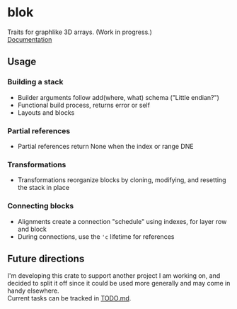 

# blok

Traits for graphlike 3D arrays. (Work in progress.) <br>
[Documentation](https://docs.rs/blok/latest/blok/)


## Usage
### Building a stack
- Builder arguments follow add(where, what) schema ("Little endian?")
- Functional build process, returns error or self 
- Layouts and blocks 
### Partial references
- Partial references return None when the index or range DNE
### Transformations
- Transformations reorganize blocks by cloning, 
modifying, and resetting the stack in place
### Connecting blocks
- Alignments create a connection "schedule" using indexes, 
for layer row and block
- During connections, use the `'c` lifetime for references


## Future directions
I'm developing this crate to support another project I am working on, and decided
to split it off since it could be used more generally and may come in handy elsewhere.
<br>
Current tasks can be tracked in [TODO.md](/TODO.md). <br>


